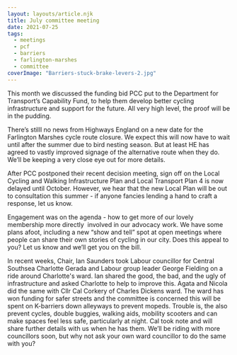 ```yaml
---
layout: layouts/article.njk
title: July committee meeting
date: 2021-07-25
tags:  
  - meetings
  - pcf 
  - barriers
  - farlington-marshes
  - committee
coverImage: "Barriers-stuck-brake-levers-2.jpg"
---
```


This month we discussed the funding bid PCC put to the Department for Transport’s Capability Fund, to help them develop better cycling infrastructure and support for the future. All very high level, the proof will be in the pudding. 

There’s stilll no news from Highways England on a new date for the Farlington Marshes cycle route closure. We expect this will now have to wait until after the summer due to bird nesting season. But at least HE has agreed to vastly improved signage of the alternative route when they do. We’ll be keeping a very close eye out for more details. 

After PCC postponed their recent decision meeting, sign off on the Local Cycling and Walking Infrastructure Plan and Local Transport Plan 4 is now delayed until October. However, we hear that the new Local Plan will be out to consultation this summer - if anyone fancies lending a hand to craft a response, let us know. 

Engagement was on the agenda - how to get more of our lovely membership more directly  involved in our advocacy work. We have some plans afoot, including a new “show and tell” spot at open meetings where people can share their own stories of cycling in our city. Does this appeal to you? Let us know and we’ll get you on the bill. 

In recent weeks, Chair, Ian Saunders took Labour councillor for Central Southsea Charlotte Gerada and Labour group leader George Fielding on a ride around Charlotte's ward. Ian shared the good, the bad, and the ugly of infrastructure and asked Charlotte to help to improve this. Agata and Nicola did the same with Cllr Cal Corkery of Charles Dickens ward. The ward has won funding for safer streets and the committee is concerned this will be spent on K-barriers down alleyways to prevent mopeds. Trouble is, the also prevent cycles, double buggies, walking aids, mobility scooters and can make spaces feel less safe, particularly at night. Cal took note and will share further details with us when he has them. We’ll be riding with more councillors soon, but why not ask your own ward councillor to do the same with you?
